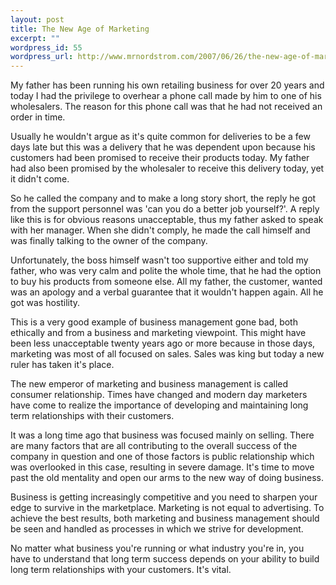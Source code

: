```yaml
--- 
layout: post
title: The New Age of Marketing
excerpt: ""
wordpress_id: 55
wordpress_url: http://www.mrnordstrom.com/2007/06/26/the-new-age-of-marketing/
---
```

My father has been running his own retailing business for over 20 years and today I had the privilege to overhear a phone call made by him to one of his wholesalers. The reason for this phone call was that he had not received an order in time.

Usually he wouldn't argue as it's quite common for deliveries to be a few days late but this was a delivery that he was dependent upon because his customers had been promised to receive their products today. My father had also been promised by the wholesaler to receive this delivery today, yet it didn't come.

<!--more-->So he called the company and to make a long story short, the reply he got from the support personnel was 'can you do a better job yourself?'. A reply like this is for obvious reasons unacceptable, thus my father asked to speak with her manager. When she didn't comply, he made the call himself and was finally talking to the owner of the company.

Unfortunately, the boss himself wasn't too supportive either and told my father, who was very calm and polite the whole time, that he had the option to buy his products from someone else. All my father, the customer, wanted was an apology and a verbal guarantee that it wouldn't happen again. All he got was hostility.

This is a very good example of business management gone bad, both ethically and from a business and marketing viewpoint. This might have been less unacceptable twenty years ago or more because in those days, marketing was most of all focused on sales. Sales was king but today a new ruler has taken it's place.

The new emperor of marketing and business management is called consumer relationship. Times have changed and modern day marketers have come to realize the importance of developing and maintaining long term relationships with their customers.

It was a long time ago that business was focused mainly on selling. There are many factors that are all contributing to the overall success of the company in question and one of those factors is public relationship which was overlooked in this case, resulting in severe damage. It's time to move past the old mentality and open our arms to the new way of doing business.

Business is getting increasingly competitive and you need to sharpen your edge to survive in the marketplace. Marketing is not equal to advertising. To achieve the best results, both marketing and business management should be seen and handled as processes in which we strive for development.

No matter what business you're running or what industry you're in, you have to understand that long term success depends on your ability to build long term relationships with your customers. It's vital.
